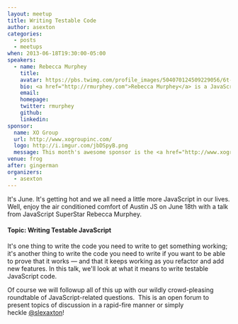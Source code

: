 ```yaml
---
layout: meetup
title: Writing Testable Code
author: asexton
categories:
  - posts
  - meetups
when: 2013-06-18T19:30:00-05:00
speakers:
  - name: Rebecca Murphey
    title:
    avatar: https://pbs.twimg.com/profile_images/504070124509229056/6t-MUDgL_400x400.jpeg
    bio: <a href="http://rmurphey.com">Rebecca Murphey</a> is a JavaScript application developer and a frequent speaker on the topic of code organization and best practices at events around the world. She authored the learning site <a href="http://jqfundamentals.com/">jQuery Fundamentals</a>, contributed to the <a href="http://shop.oreilly.com/product/9780596159788.do">jQuery Cookbook</a> from O’Reilly Media, served as a technical reviewer for David Herman’s <a href="http://effectivejs.com/">Effective JavaScript</a>, and created the <a href="http://texasjavascript.com/">TXJS</a> conference. She has also created and contributed to several open-source projects. She was instrumental in getting <a href="http://rmurphey.com/blog/2010/12/25/deferreds-coming-to-jquery/">deferreds and promises</a> introduced to jQuery 1.5; she created the <a href="https://github.com/rmurphey/js-assessment">js-assessment</a> project, a test-driven tool for assessing a developer’s JavaScript skills; and she contributed key modules to the <a href="https://github.com/rwldrn/johnny-five">Johnny Five</a> library for using JavaScript to interact with Arduinos.
    email:
    homepage:
    twitter: rmurphey
    github:
    linkedin:
sponsor:
  name: XO Group
  url: http://www.xogroupinc.com/
  logo: http://i.imgur.com/jbDSpyB.png
  message: This month's awesome sponsor is the <a href="http://www.xogroupinc.com/">XO Group, Inc</a>. Be sure to thank them for the drinks and pizza, or talk to them about some <a href="http://www.xogroupinc.com/the-knot-careers.aspx">job opportunities</a>! You can also email <a href="mailto:ssims@xogrp.com">Shaun</a> if you are interested in working there.
venue: frog
after: gingerman
organizers:
  - asexton
---
```


It's June. It's getting hot and we all need a little more JavaScript in our lives. Well, enjoy the air conditioned comfort of Austin JS on June 18th with a talk from JavaScript SuperStar Rebecca Murphey.

#### Topic: Writing Testable JavaScript

It's one thing to write the code you need to write to get something working; it's another thing to write the code you need to write if you want to be able to prove that it works — and that it keeps working as you refactor and add new features. In this talk, we'll look at what it means to write testable JavaScript code.

Of course we will followup all of this up with our wildly crowd-pleasing roundtable of JavaScript-related questions.  This is an open forum to present topics of discussion in a rapid-fire manner or simply heckle [@slexaxton][9]!

[9]: http://twitter.com/slexaxton
